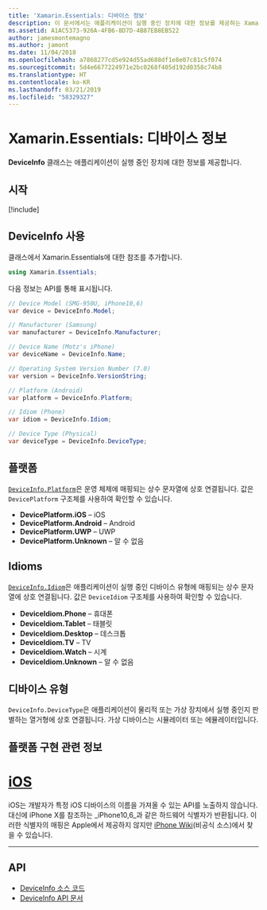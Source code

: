 ```yaml
---
title: 'Xamarin.Essentials: 디바이스 정보'
description: 이 문서에서는 애플리케이션이 실행 중인 장치에 대한 정보를 제공하는 Xamarin.Essentials의 DeviceInfo 클래스를 설명합니다.
ms.assetid: A1AC5373-926A-4FB6-8D7D-4B87EB8EB522
author: jamesmontemagno
ms.author: jamont
ms.date: 11/04/2018
ms.openlocfilehash: a7868277cd5e924d55ad688df1e8e07c81c5f074
ms.sourcegitcommit: 5d4e6677224971e2bc0268f405d192d0358c74b8
ms.translationtype: HT
ms.contentlocale: ko-KR
ms.lasthandoff: 03/21/2019
ms.locfileid: "58329327"
---
```

# <a name="xamarinessentials-device-information"></a>Xamarin.Essentials: 디바이스 정보

**DeviceInfo** 클래스는 애플리케이션이 실행 중인 장치에 대한 정보를 제공합니다.

## <a name="get-started"></a>시작

[!include[](~/essentials/includes/get-started.md)]

## <a name="using-deviceinfo"></a>DeviceInfo 사용

클래스에서 Xamarin.Essentials에 대한 참조를 추가합니다.

```csharp
using Xamarin.Essentials;
```

다음 정보는 API를 통해 표시됩니다.

```csharp
// Device Model (SMG-950U, iPhone10,6)
var device = DeviceInfo.Model;

// Manufacturer (Samsung)
var manufacturer = DeviceInfo.Manufacturer;

// Device Name (Motz's iPhone)
var deviceName = DeviceInfo.Name;

// Operating System Version Number (7.0)
var version = DeviceInfo.VersionString;

// Platform (Android)
var platform = DeviceInfo.Platform;

// Idiom (Phone)
var idiom = DeviceInfo.Idiom;

// Device Type (Physical)
var deviceType = DeviceInfo.DeviceType;
```

## <a name="platforms"></a>플랫폼

[`DeviceInfo.Platform`](xref:Xamarin.Essentials.DeviceInfo.Platform)은 운영 체제에 매핑되는 상수 문자열에 상호 연결됩니다. 값은 `DevicePlatform` 구조체를 사용하여 확인할 수 있습니다.

- **DevicePlatform.iOS** – iOS
- **DevicePlatform.Android** – Android
- **DevicePlatform.UWP** – UWP
- **DevicePlatform.Unknown** – 알 수 없음

## <a name="idioms"></a>Idioms

[`DeviceInfo.Idiom`](xref:Xamarin.Essentials.DeviceInfo.Idiom)은 애플리케이션이 실행 중인 디바이스 유형에 매핑되는 상수 문자열에 상호 연결됩니다. 값은 `DeviceIdiom` 구조체를 사용하여 확인할 수 있습니다.

- **DeviceIdiom.Phone** – 휴대폰
- **DeviceIdiom.Tablet** – 태블릿
- **DeviceIdiom.Desktop** – 데스크톱
- **DeviceIdiom.TV** – TV
- **DeviceIdiom.Watch** – 시계
- **DeviceIdiom.Unknown** – 알 수 없음

## <a name="device-type"></a>디바이스 유형

`DeviceInfo.DeviceType`은 애플리케이션이 물리적 또는 가상 장치에서 실행 중인지 판별하는 열거형에 상호 연결됩니다. 가상 디바이스는 시뮬레이터 또는 에뮬레이터입니다.

## <a name="platform-implementation-specifics"></a>플랫폼 구현 관련 정보

# <a name="iostabios"></a>[iOS](#tab/ios)

iOS는 개발자가 특정 iOS 디바이스의 이름을 가져올 수 있는 API를 노출하지 않습니다. 대신에 iPhone X를 참조하는 _iPhone10,6_과 같은 하드웨어 식별자가 반환됩니다. 이러한 식별자의 매핑은 Apple에서 제공하지 않지만 [iPhone Wiki](https://www.theiphonewiki.com/wiki/Models)(비공식 소스)에서 찾을 수 있습니다.

--------------

## <a name="api"></a>API

- [DeviceInfo 소스 코드](https://github.com/xamarin/Essentials/tree/master/Xamarin.Essentials/DeviceInfo)
- [DeviceInfo API 문서](xref:Xamarin.Essentials.DeviceInfo)
